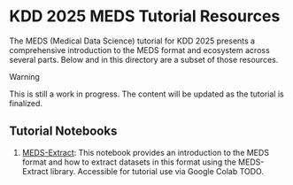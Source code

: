 # KDD 2025 MEDS Tutorial Resources

The MEDS (Medical Data Science) tutorial for KDD 2025 presents a comprehensive introduction to the MEDS format
and ecosystem across several parts. Below and in this directory are a subset of those resources.

> [!WARNING]
> This is still a work in progress. The content will be updated as the tutorial is finalized.

## Tutorial Notebooks

1. [MEDS-Extract](MEDS_Extract.ipynb): This notebook provides an introduction to the MEDS format and how to
   extract datasets in this format using the MEDS-Extract library. Accessible for tutorial use via Google
   Colab TODO.
